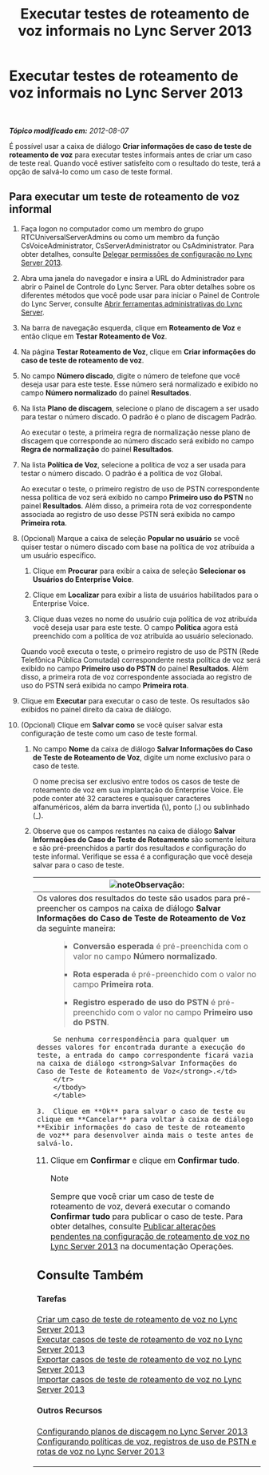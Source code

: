 ﻿---
title: Executar testes de roteamento de voz informais no Lync Server 2013
TOCTitle: Executar testes de roteamento de voz informais no Lync Server 2013
ms:assetid: ea0e6059-bf04-4b03-b6d3-8f5534b731e2
ms:mtpsurl: https://technet.microsoft.com/pt-br/library/Gg399049(v=OCS.15)
ms:contentKeyID: 49308487
ms.date: 05/19/2016
mtps_version: v=OCS.15
ms.translationtype: HT
---

# Executar testes de roteamento de voz informais no Lync Server 2013

 

_**Tópico modificado em:** 2012-08-07_

É possível usar a caixa de diálogo **Criar informações de caso de teste de roteamento de voz** para executar testes informais antes de criar um caso de teste real. Quando você estiver satisfeito com o resultado do teste, terá a opção de salvá-lo como um caso de teste formal.

## Para executar um teste de roteamento de voz informal

1.  Faça logon no computador como um membro do grupo RTCUniversalServerAdmins ou como um membro da função CsVoiceAdministrator, CsServerAdministrator ou CsAdministrator. Para obter detalhes, consulte [Delegar permissões de configuração no Lync Server 2013](lync-server-2013-delegate-setup-permissions.md).

2.  Abra uma janela do navegador e insira a URL do Administrador para abrir o Painel de Controle do Lync Server. Para obter detalhes sobre os diferentes métodos que você pode usar para iniciar o Painel de Controle do Lync Server, consulte [Abrir ferramentas administrativas do Lync Server](lync-server-2013-open-lync-server-administrative-tools.md).

3.  Na barra de navegação esquerda, clique em **Roteamento de Voz** e então clique em **Testar Roteamento de Voz**.

4.  Na página **Testar Roteamento de Voz**, clique em **Criar informações do caso de teste de roteamento de voz**.

5.  No campo **Número discado**, digite o número de telefone que você deseja usar para este teste. Esse número será normalizado e exibido no campo **Número normalizado** do painel **Resultados**.

6.  Na lista **Plano de discagem**, selecione o plano de discagem a ser usado para testar o número discado. O padrão é o plano de discagem Padrão.
    
    Ao executar o teste, a primeira regra de normalização nesse plano de discagem que corresponde ao número discado será exibido no campo **Regra de normalização** do painel **Resultados**.

7.  Na lista **Política de Voz**, selecione a política de voz a ser usada para testar o número discado. O padrão é a política de voz Global.
    
    Ao executar o teste, o primeiro registro de uso de PSTN correspondente nessa política de voz será exibido no campo **Primeiro uso do PSTN** no painel **Resultados**. Além disso, a primeira rota de voz correspondente associada ao registro de uso desse PSTN será exibida no campo **Primeira rota**.

8.  (Opcional) Marque a caixa de seleção **Popular no usuário** se você quiser testar o número discado com base na política de voz atribuída a um usuário específico.
    
    1.  Clique em **Procurar** para exibir a caixa de seleção **Selecionar os Usuários do Enterprise Voice**.
    
    2.  Clique em **Localizar** para exibir a lista de usuários habilitados para o Enterprise Voice.
    
    3.  Clique duas vezes no nome do usuário cuja política de voz atribuída você deseja usar para este teste. O campo **Política** agora está preenchido com a política de voz atribuída ao usuário selecionado.
    
    Quando você executa o teste, o primeiro registro de uso de PSTN (Rede Telefônica Pública Comutada) correspondente nesta política de voz será exibido no campo **Primeiro uso do PSTN** do painel **Resultados**. Além disso, a primeira rota de voz correspondente associada ao registro de uso do PSTN será exibida no campo **Primeira rota**.

9.  Clique em **Executar** para executar o caso de teste. Os resultados são exibidos no painel direito da caixa de diálogo.

10. (Opcional) Clique em **Salvar como** se você quiser salvar esta configuração de teste como um caso de teste formal.
    
    1.  No campo **Nome** da caixa de diálogo **Salvar Informações do Caso de Teste de Roteamento de Voz**, digite um nome exclusivo para o caso de teste.
        
        O nome precisa ser exclusivo entre todos os casos de teste de roteamento de voz em sua implantação do Enterprise Voice. Ele pode conter até 32 caracteres e quaisquer caracteres alfanuméricos, além da barra invertida (\\), ponto (.) ou sublinhado (\_).
    
    2.  Observe que os campos restantes na caixa de diálogo **Salvar Informações do Caso de Teste de Roteamento** são somente leitura e são pré-preenchidos a partir dos resultados *e* configuração do teste informal. Verifique se essa é a configuração que você deseja salvar para o caso de teste.
        
        <table>
        <colgroup>
        <col style="width: 100%" />
        </colgroup>
        <thead>
        <tr class="header">
        <th><img src="images/Gg425756.note(OCS.15).gif" title="note" alt="note" />Observação:</th>
        </tr>
        </thead>
        <tbody>
        <tr class="odd">
        <td>Os valores dos resultados do teste são usados para pré-preencher os campos na caixa de diálogo <strong>Salvar Informações do Caso de Teste de Roteamento de Voz</strong> da seguinte maneira:        <ul>        
> <li><p><strong>Conversão esperada</strong> é pré-preenchida com o valor no campo <strong>Número normalizado</strong>.</p></li>        
> 
> <li><p><strong>Rota esperada</strong> é pré-preenchido com o valor no campo <strong>Primeira rota</strong>.</p></li>        
> 
> 
> <li><p><strong>Registro esperado de uso do PSTN</strong> é pré-preenchido com o valor no campo <strong>Primeiro uso do PSTN</strong>.</p></li>        </ul>
        Se nenhuma correspondência para qualquer um desses valores for encontrada durante a execução do teste, a entrada do campo correspondente ficará vazia na caixa de diálogo <strong>Salvar Informações do Caso de Teste de Roteamento de Voz</strong>.</td>
        </tr>
        </tbody>
        </table>
    
    3.  Clique em **Ok** para salvar o caso de teste ou clique em **Cancelar** para voltar à caixa de diálogo **Exibir informações do caso de teste de roteamento de voz** para desenvolver ainda mais o teste antes de salvá-lo.

11. Clique em **Confirmar** e clique em **Confirmar tudo**.
    
    > [!note]  
    > Sempre que você criar um caso de teste de roteamento de voz, deverá executar o comando <strong>Confirmar tudo</strong> para publicar o caso de teste. Para obter detalhes, consulte <a href="lync-server-2013-publish-pending-changes-to-the-voice-routing-configuration.md">Publicar alterações pendentes na configuração de roteamento de voz no Lync Server 2013</a> na documentação Operações.

## Consulte Também

#### Tarefas

[Criar um caso de teste de roteamento de voz no Lync Server 2013](lync-server-2013-create-a-voice-routing-test-case.md)  
[Executar casos de teste de roteamento de voz no Lync Server 2013](lync-server-2013-run-voice-routing-test-cases.md)  
[Exportar casos de teste de roteamento de voz no Lync Server 2013](lync-server-2013-export-voice-routing-test-cases.md)  
[Importar casos de teste de roteamento de voz no Lync Server 2013](lync-server-2013-import-voice-routing-test-cases.md)  

#### Outros Recursos

[Configurando planos de discagem no Lync Server 2013](lync-server-2013-configuring-dial-plans.md)  
[Configurando políticas de voz, registros de uso de PSTN e rotas de voz no Lync Server 2013](lync-server-2013-configuring-voice-policies-pstn-usage-records-and-voice-routes.md)

